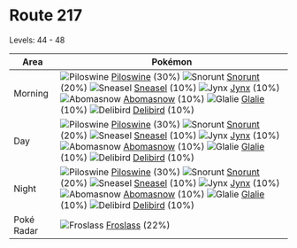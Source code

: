 # Route 217
Levels: 44 - 48

Area       | Pokémon
---        | ---
Morning    | ![][221]  [Piloswine] (30%) ![][361]  [Snorunt] (20%) ![][215]  [Sneasel] (10%)  ![][124]  [Jynx] (10%) ![][460]  [Abomasnow] (10%) ![][362]  [Glalie] (10%)  ![][225]  [Delibird] (10%)
Day        | ![][221]  [Piloswine] (30%) ![][361]  [Snorunt] (20%) ![][215]  [Sneasel] (10%)  ![][124]  [Jynx] (10%) ![][460]  [Abomasnow] (10%) ![][362]  [Glalie] (10%)  ![][225]  [Delibird] (10%)
Night      | ![][221]  [Piloswine] (30%) ![][361]  [Snorunt] (20%) ![][215]  [Sneasel] (10%)  ![][124]  [Jynx] (10%) ![][460]  [Abomasnow] (10%) ![][362]  [Glalie] (10%)  ![][225]  [Delibird] (10%)
Poké Radar | ![][478]  [Froslass] (22%)


[124]: https://raw.githubusercontent.com/PokeAPI/sprites/master/sprites/pokemon/124.png "Jynx"
[215]: https://raw.githubusercontent.com/PokeAPI/sprites/master/sprites/pokemon/215.png "Sneasel"
[221]: https://raw.githubusercontent.com/PokeAPI/sprites/master/sprites/pokemon/221.png "Piloswine"
[225]: https://raw.githubusercontent.com/PokeAPI/sprites/master/sprites/pokemon/225.png "Delibird"
[361]: https://raw.githubusercontent.com/PokeAPI/sprites/master/sprites/pokemon/361.png "Snorunt"
[362]: https://raw.githubusercontent.com/PokeAPI/sprites/master/sprites/pokemon/362.png "Glalie"
[460]: https://raw.githubusercontent.com/PokeAPI/sprites/master/sprites/pokemon/460.png "Abomasnow"
[478]: https://raw.githubusercontent.com/PokeAPI/sprites/master/sprites/pokemon/478.png "Froslass"
[Jynx]: pokemon_changes/124/
[Sneasel]: pokemon_changes/215/
[Piloswine]: pokemon_changes/221/
[Delibird]: pokemon_changes/225/
[Snorunt]: pokemon_changes/361/
[Glalie]: pokemon_changes/362/
[Abomasnow]: pokemon_changes/460/
[Froslass]: pokemon_changes/478/
